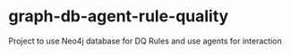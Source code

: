 # graph-db-agent-rule-quality
Project to use Neo4j database for DQ Rules and use agents for interaction
